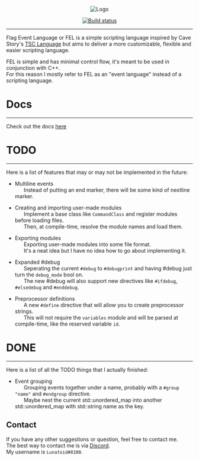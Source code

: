 
<p align="center"><img src="https://raw.githubusercontent.com/Lunatoid/FEL/master/docs/FEL-badge-dark.png" style="max-width:100%; height:auto;" alt="Logo"/></p>

<a href="https://ci.appveyor.com/project/Lunatoid/fel"><p align="center"><img src="https://ci.appveyor.com/api/projects/status/40a9g0j0uskbx1f1?svg=true" href="https://ci.appveyor.com/project/Lunatoid/fel" alt="Build status"/></p></a>

-----

Flag Event Language or FEL is a simple scripting language inspired by Cave Story's [TSC Language](http://www.cavestory.org/guides/basicmodding/guide/tsc.html) but aims to deliver a more customizable, flexible and easier scripting language.  

FEL is simple and has minimal control flow, it's meant to be used in conjunction with C++.    
For this reason I mostly refer to FEL as an "event language" instead of a scripting language.  

# Docs
-----
Check out the docs [here](https://lunatoid.github.io/FEL/)

# TODO
----
Here is a list of features that may or may not be implemented in the future:  

* Multiline events  
&nbsp;&nbsp;&nbsp;&nbsp;&nbsp;&nbsp;Instead of putting an end marker, there will be some kind of nextline marker.  

* Creating and importing user-made modules  
&nbsp;&nbsp;&nbsp;&nbsp;&nbsp;&nbsp;Implement a base class like `CommandClass` and register modules before loading files.  
&nbsp;&nbsp;&nbsp;&nbsp;&nbsp;&nbsp;Then, at compile-time, resolve the module names and load them.

* Exporting modules  
&nbsp;&nbsp;&nbsp;&nbsp;&nbsp;&nbsp;Exporting user-made modules into some file format.  
&nbsp;&nbsp;&nbsp;&nbsp;&nbsp;&nbsp;It's a neat idea but I have no idea how to go about implementing it.

* Expanded #debug  
&nbsp;&nbsp;&nbsp;&nbsp;&nbsp;&nbsp;Seperating the current `#debug` to `#debugprint` and having #debug just turn the `debug_mode` bool on.  
&nbsp;&nbsp;&nbsp;&nbsp;&nbsp;&nbsp;The new #debug will also support new directives like `#ifdebug`, `#elsedebug` and `#enddebug`.

* Preprocessor definitions  
&nbsp;&nbsp;&nbsp;&nbsp;&nbsp;&nbsp;A new `#define` directive that will allow you to create preprocessor strings.  
&nbsp;&nbsp;&nbsp;&nbsp;&nbsp;&nbsp;This will not require the `variables` module and will be parsed at compile-time, like the reserved variable `id`.  

# DONE
-----
Here is a list of all the TODO things that I actually finished:

* Event grouping  
&nbsp;&nbsp;&nbsp;&nbsp;&nbsp;&nbsp;Grouping events together under a name, probably with a `#group "name"` and `#endgroup` directive.  
&nbsp;&nbsp;&nbsp;&nbsp;&nbsp;&nbsp;Maybe nest the current std::unordered_map into another std::unordered_map with std::string name as the key.  

## Contact
If you have any other suggestions or question, feel free to contact me.  
The best way to contact me is via [Discord](https://discordapp.com).  
My username is `Lunatoid#8100`.
